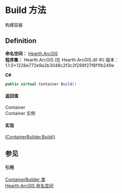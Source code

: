 # Build 方法


构建容器



## Definition
**命名空间：** <a href="N_Hearth_ArcGIS">Hearth.ArcGIS</a>  
**程序集：** Hearth.ArcGIS (在 Hearth.ArcGIS.dll 中) 版本：1.1.0+1226e772e9a2b3048c2f3c2f269f27f8f1fb249e

**C#**
``` C#
public virtual Container Build()
```



#### 返回值
Container  
Container 实例

#### 实现
<a href="M_Hearth_ArcGIS_IContainerBuilder_Build">IContainerBuilder.Build()</a>  


## 参见


#### 引用
<a href="T_Hearth_ArcGIS_ContainerBuilder">ContainerBuilder 类</a>  
<a href="N_Hearth_ArcGIS">Hearth.ArcGIS 命名空间</a>  

